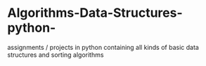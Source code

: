 # Algorithms-Data-Structures-python-
assignments / projects in python containing all kinds of basic data structures and sorting algorithms
